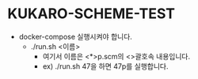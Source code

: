 # KUKARO-SCHEME-TEST

* docker-compose 실행시켜야 합니다.
    * ./run.sh <이름>
        * 여기서 이름은 <*>p.scm의 <>괄호속 내용입니다.
        * ex) ./run.sh 47을 하면 47p를 실행합니다.